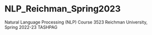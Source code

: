# NLP_Reichman_Spring2023
Natural Language Processing (NLP) Course 3523 Reichman University, Spring 2022-23 TASHPAG
